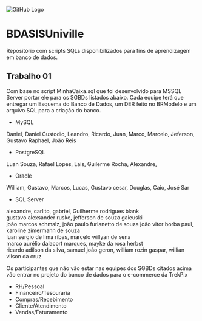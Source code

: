 ![GitHub Logo](https://github.com/BDASISUniville/Trabalhos/blob/master/logounivillesis.jpg)

# BDASISUniville

Repositório com scripts SQLs disponibilizados para fins de aprendizagem em banco de dados.

## Trabalho 01

Com base no script MinhaCaixa.sql que foi desenvolvido para MSSQL Server portar ele para os SGBDs listados abaixo.
Cada equipe terá que entregar um Esquema do Banco de Dados, um DER feito no BRModelo e um arquivo SQL para a criação do 
banco.

* MySQL

Daniel, Daniel Custodio, Leandro, Ricardo, Juan, Marco, Marcelo, Jeferson, Gustavo Raphael, João Reis

* PostgreSQL

Luan Souza, Rafael Lopes, Lais, Guilerme Rocha, Alexandre, 

* Oracle

William, Gustavo, Marcos, Lucas, Gustavo cesar, Douglas, Caio, José Sar

* SQL Server

alexandre, carlito, gabriel, Guilherme rodrigues blank	
gustavo alexsander ruske, jefferson de souza gaieuski	
joão marcos schmalz, joão paulo furlanetto de souza	
joão vitor borba paul, karoline zimermann de souza	
luan sergio de lima ribas, marcelo willyan de sena	
marco aurélio dalacort marques, mayke da rosa herbst	
ricardo adilson da silva, samuel joão geron,
william rozin gaspar, willian vilson da cruz


Os participantes que não vão estar nas equipes dos SGBDs citados acima vão entrar no projeto do banco de dados para o e-commerce da TrekPix



* RH/Pessoal
* Financeiro/Tesouraria
* Compras/Recebimento
* Cliente/Atendimento
* Vendas/Faturamento